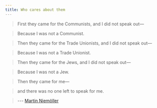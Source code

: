 ```yaml
---
title: Who cares about them
---
```


> First they came for the Communists, and I did not speak out—

> Because I was not a Communist.
 
> Then they came for the Trade Unionists, and I did not speak out—
 
> Because I was not a Trade Unionist.
 
> Then they came for the Jews, and I did not speak out—
 
> Because I was not a Jew.
 
> Then they came for me—

> and there was no one left to speak for me. 

> --- [Martin Niemöller](https://en.wikipedia.org/wiki/Martin_Niem%C3%B6ller)
